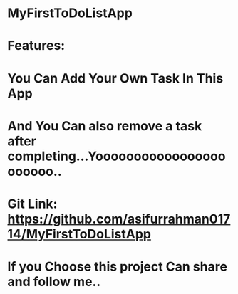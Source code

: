 # MyFirstToDoListApp
# Features:
# You Can Add Your Own Task In This App
# And You Can also remove a task after completing...Yooooooooooooooooooooooo..
# Git Link: https://github.com/asifurrahman01714/MyFirstToDoListApp
# If you Choose this project Can share and follow me..
